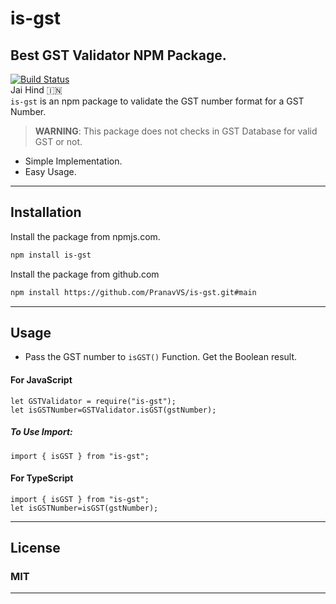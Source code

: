 # is-gst
## Best GST Validator NPM Package.
[![Build Status](https://travis-ci.org/joemccann/dillinger.svg?branch=master)](https://travis-ci.org/joemccann/dillinger) \
Jai Hind 🇮🇳 \
```is-gst``` is an npm package to validate the GST number format for a GST Number.
> **WARNING**: This package does not checks in GST Database for valid GST or not. 

- Simple Implementation.
- Easy Usage.
---
## Installation
Install the package from npmjs.com. 
```sh
npm install is-gst
```
Install the package from github.com
```sh
npm install https://github.com/PranavVS/is-gst.git#main
```
---
## Usage
- Pass the GST number to ```isGST()``` Function. Get the Boolean result.
#### For JavaScript
```
let GSTValidator = require("is-gst");
let isGSTNumber=GSTValidator.isGST(gstNumber);
```
##### To Use Import:
```
import { isGST } from "is-gst";
```
#### For TypeScript
```
import { isGST } from "is-gst";
let isGSTNumber=isGST(gstNumber);
```
---
## License

### MIT
---
